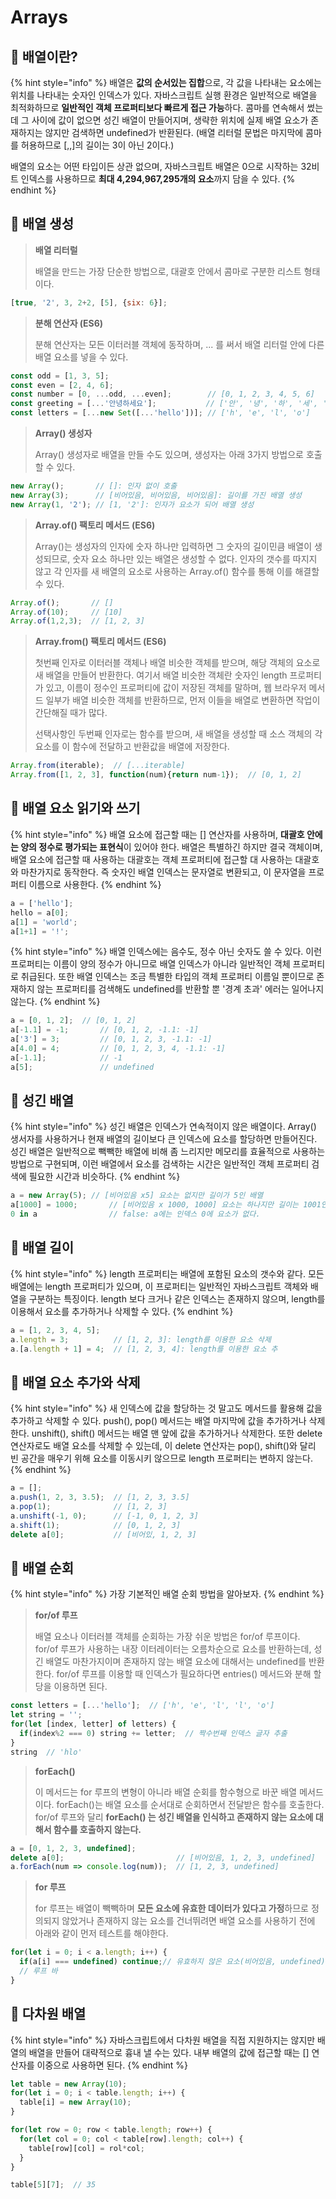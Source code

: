 # Arrays

## 🐇 배열이란?

{% hint style="info" %}
배열은 **값의 순서있는 집합**으로, 각 값을 나타내는 요소에는 위치를 나타내는 숫자인 인덱스가 있다. 자바스크립트 실행 환경은 일반적으로 배열을 최적화하므로 **일반적인 객체 프로퍼티보다 빠르게 접근 가능**하다. 콤마를 연속해서 썼는데 그 사이에 값이 없으면 성긴 배열이 만들어지며, 생략한 위치에 실제 배열 요소가 존재하지는 않지만 검색하면 undefined가 반환된다. (배열 리터럴 문법은 마지막에 콤마를 허용하므로 \[,,]의 길이는 3이 아닌 2이다.)

배열의 요소는 어떤 타입이든 상관 없으며, 자바스크립트 배열은 0으로 시작하는 32비트 인덱스를 사용하므로 **최대 4,294,967,295개의 요소**까지 담을 수 있다.&#x20;
{% endhint %}

## 🐇 배열 생성

> **배열 리터럴**
>
> 배열을 만드는 가장 단순한 방법으로, 대괄호 안에서 콤마로 구분한 리스트 형태이다.

```javascript
[true, '2', 3, 2+2, [5], {six: 6}];
```

> **분해 연산자 (ES6)**
>
> 분해 연산자는 모든 이터러블 객체에 동작하며, ... 를 써서 배열 리터럴 안에 다른 배열 요소를 넣을 수 있다.

```javascript
const odd = [1, 3, 5];
const even = [2, 4, 6];
const number = [0, ...odd, ...even];        // [0, 1, 2, 3, 4, 5, 6]
const greeting = [...'안녕하세요'];           // ['안', '녕', '하', '세', '요']
const letters = [...new Set([...'hello'])]; // ['h', 'e', 'l', 'o']
```

> **Array() 생성자**
>
> Array() 생성자로 배열을 만들 수도 있으며, 생성자는 아래 3가지 방법으로 호출할 수 있다.

```javascript
new Array();       // []: 인자 없이 호출
new Array(3);      // [비어있음, 비어있음, 비어있음]: 길이를 가진 배열 생성
new Array(1, '2'); // [1, '2']: 인자가 요소가 되어 배열 생성 
```

> **Array.of() 팩토리 메서드 (ES6)**
>
> Array()는 생성자의 인자에 숫자 하나만 입력하면 그 숫자의 길이민큼 배열이 생성되므로, 숫자 요소 하나만 있는 배열은 생성할 수 없다. 인자의 갯수를 따지지 않고 각 인자를 새 배열의 요소로 사용하는 Array.of() 함수를 통해 이를 해결할 수 있다.

```javascript
Array.of();       // []
Array.of(10);     // [10]
Array.of(1,2,3);  // [1, 2, 3]
```

> **Array.from() 팩토리 메서드 (ES6)**
>
> 첫번째 인자로 이터러블 객체나 배열 비슷한 객체를 받으며, 해당 객체의 요소로 새 배열을 만들어 반환한다. 여기서 배열 비슷한 객체란 숫자인 length 프로퍼티가 있고, 이름이 정수인 프로퍼티에 값이 저장된 객체를 말하며, 웹 브라우저 메서드 일부가 배열 비슷한 객체를 반환하므로, 먼저 이들을 배열로 변환하면 작업이 간단해질 때가 많다.
>
> 선택사항인 두번째 인자로는 함수를 받으며, 새 배열을 생성할 때 소스 객체의 각 요소를 이 함수에 전달하고 반환값을 배열에 저장한다.

```javascript
Array.from(iterable);  // [...iterable]
Array.from([1, 2, 3], function(num){return num-1});  // [0, 1, 2]
```

## 🐇 배열 요소 읽기와 쓰기

{% hint style="info" %}
&#x20;배열 요소에 접근할 때는 \[] 연산자를 사용하며, **대괄호 안에는 양의 정수로 평가되는 표현식**이 있어야 한다. 배열은 특별하긴 하지만 결국 객체이며, 배열 요소에 접근할 때 사용하는 대괄호는 객체 프로퍼티에 접근할 대 사용하는 대괄호와 마찬가지로 동작한다. 즉 숫자인 배열 인덱스는 문자열로 변환되고, 이 문자열을 프로퍼티 이름으로 사용한다.
{% endhint %}

```javascript
a = ['hello'];
hello = a[0];
a[1] = 'world';
a[1+1] = '!';
```

{% hint style="info" %}
&#x20;배열 인덱스에는 음수도, 정수 아닌 숫자도 쓸 수 있다. 이런 프로퍼티는 이름이 양의 정수가 아니므로 배열 인덱스가 아니라 일반적인 객체 프로퍼티로 취급된다. 또한 배열 인덱스는 조금 특별한 타입의 객체 프로퍼티 이름일 뿐이므로 존재하지 않는 프로퍼티를 검색해도 undefined를 반환할 뿐 '경계 초과' 에러는 일어나지 않는다.
{% endhint %}

```javascript
a = [0, 1, 2];  // [0, 1, 2]
a[-1.1] = -1;       // [0, 1, 2, -1.1: -1]
a['3'] = 3;         // [0, 1, 2, 3, -1.1: -1]   
a[4.0] = 4;         // [0, 1, 2, 3, 4, -1.1: -1]  
a[-1.1];            // -1
a[5];               // undefined
```

## 🐇 성긴 배열

{% hint style="info" %}
성긴 배열은 인덱스가 연속적이지 않은 배열이다. Array() 생서자를 사용하거나 현재 배열의 길이보다 큰 인덱스에 요소를 할당하면 만들어진다. 성긴 배열은 일반적으로 빽빽한 배열에 비해 좀 느리지만 메모리를 효율적으로 사용하는 방법으로 구현되며, 이런 배열에서 요소를 검색하는 시간은 일반적인 객체 프로퍼티 검색에 필요한 시간과 비슷하다.
{% endhint %}

```javascript
a = new Array(5); // [비어있음 x5] 요소는 없지만 길이가 5인 배열
a[1000] = 1000;       // [비어있음 x 1000, 1000] 요소는 하나지만 길이는 1001인 배열
0 in a                // false: a에는 인덱스 0에 요소가 없다.
```

## 🐇 배열 길이

{% hint style="info" %}
&#x20;length 프로퍼티는 배열에 포함된 요소의 갯수와 같다. 모든 배열에는 length 프로퍼티가 있으며, 이 프로퍼티는 일반적인 자바스크립트 객체와 배열을 구분하는 특징이다. length 보다 크거나 같은 인덱스는 존재하지 않으며, length를 이용해서 요소를 추가하거나 삭제할 수 있다.
{% endhint %}

```javascript
a = [1, 2, 3, 4, 5];
a.length = 3;          // [1, 2, 3]: length를 이용한 요소 삭제
a.[a.length + 1] = 4;  // [1, 2, 3, 4]: length를 이용한 요소 추
```

## 🐇 배열 요소 추가와 삭제

{% hint style="info" %}
새 인덱스에 값을 할당하는 것 말고도 메서드를 활용해 값을 추가하고 삭제할 수 있다. push(), pop() 메서드는 배열 마지막에 값을 추가하거나 삭제한다. unshift(), shift() 메서드는 배열 맨 앞에 값을 추가하거나 삭제한다. 또한 delete 연산자로도 배열 요소를 삭제할 수 있는데, 이 delete 연산자는 pop(), shift()와 달리 빈 공간을 매우기 위해 요소를 이동시키 않으므로 length 프로퍼티는 변하지 않는다.
{% endhint %}

```javascript
a = [];
a.push(1, 2, 3, 3.5);  // [1, 2, 3, 3.5]
a.pop(1);              // [1, 2, 3]
a.unshift(-1, 0);      // [-1, 0, 1, 2, 3]
a.shift(1);            // [0, 1, 2, 3]
delete a[0];           // [비어있, 1, 2, 3]
```

## 🐇 배열 순회

{% hint style="info" %}
가장 기본적인 배열 순회 방법을 알아보자.
{% endhint %}

> **for/of 루프**
>
> 배열 요소나 이터러블 객체를 순회하는 가장 쉬운 방법은 for/of 루프이다. for/of 루프가 사용하는 내장 이터레이터는 오름차순으로 요소를 반환하는데, 성긴 배열도 마찬가지이며 존재하지 않는 배열 요소에 대해서는 undefined를 반환한다. for/of 루프를 이용할 때 인덱스가 필요하다면 entries() 메서드와 분해 할당을 이용하면 된다.

```javascript
const letters = [...'hello'];  // ['h', 'e', 'l', 'l', 'o']
let string = '';
for(let [index, letter] of letters) {
  if(index%2 === 0) string += letter;  // 짝수번째 인덱스 글자 추출
}
string  // 'hlo'
```

> **forEach()**
>
> 이 메서드는 for 루프의 변형이 아니라 배열 순회를 함수형으로 바꾼 배열 메서드이다. forEach()는 배열 요소를 순서대로 순회하면서 전달받은 함수를 호출한다. for/of 루프와 달리 **forEach() 는 성긴 배열을 인식하고 존재하지 않는 요소에 대해서 함수를 호출하지 않는다.**

```javascript
a = [0, 1, 2, 3, undefined];
delete a[0];                         // [비어있음, 1, 2, 3, undefined]
a.forEach(num => console.log(num));  // [1, 2, 3, undefined]
```

> **for 루프**
>
> for 루프는 배열이 빽빽하며 **모든 요소에 유효한 데이터가 있다고 가정**하므로 정의되지 않았거나 존재하지 않는 요소를 건너뛰려면 배열 요소를 사용하기 전에 아래와 같이 먼저 테스트를 해야한다.

```javascript
for(let i = 0; i < a.length; i++) {
  if(a[i] === undefined) continue;// 유효하지 않은 요소(비어있음, undefined)는 건너뛴다.
  // 루프 바
}
```

## 🐇 다차원 배열

{% hint style="info" %}
&#x20;자바스크립트에서 다차원 배열을 직접 지원하지는 않지만 배열의 배열을 만들어 대략적으로 흉내 낼 수는 있다. 내부 배열의 값에 접근할 때는 \[] 연산자를 이중으로 사용하면 된다.
{% endhint %}

```javascript
let table = new Array(10);
for(let i = 0; i < table.length; i++) {
  table[i] = new Array(10);
}

for(let row = 0; row < table.length; row++) {
  for(let col = 0; col < table[row].length; col++) {
    table[row][col] = rol*col;
  }
}

table[5][7];  // 35
```
